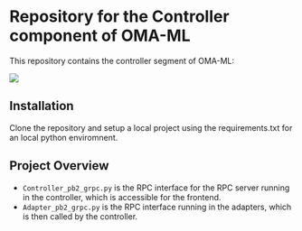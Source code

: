 # Repository for the Controller component of OMA-ML

This repository contains the controller segment of OMA-ML:

![](https://github.com/hochschule-darmstadt/MetaAutoML-Controller/blob/main/docs/images/controller-overview.png)

## Installation

Clone the repository and setup a local project using the requirements.txt for an local python enviromnent.

## Project Overview

- `Controller_pb2_grpc.py` is the RPC interface for the RPC server running in the controller, which is accessible for the frontend.
- `Adapter_pb2_grpc.py` is the RPC interface running in the adapters, which is then called by the controller.
